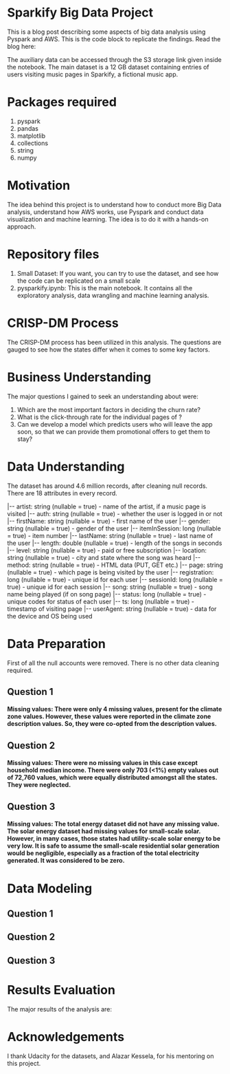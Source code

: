 # Sparkify Big Data Project
This is a blog post describing some aspects of big data analysis using Pyspark and AWS. This is the code block to replicate the findings. Read the blog here: 

The auxiliary data can be accessed through the S3 storage link given inside the notebook. The main dataset is a 12 GB dataset containing entries of users visiting music pages in Sparkify, a fictional music app.

# Packages required
1. pyspark
2. pandas
3. matplotlib
4. collections
5. string
6. numpy

# Motivation
The idea behind this project is to understand how to conduct more Big Data analysis, understand how AWS works, use Pyspark and conduct data visualization and machine learning. The idea is to do it with a hands-on approach.

# Repository files
1. Small Dataset: If you want, you can try to use the dataset, and see how the code can be replicated on a small scale
2. pysparkify.ipynb: This is the main notebook. It contains all the exploratory analysis, data wrangling and machine learning analysis.

# CRISP-DM Process
The CRISP-DM process has been utilized in this analysis. The questions are gauged to see how the states differ when it comes to some key factors.

# Business Understanding
The major questions I gained to seek an understanding about were:

1) Which are the most important factors in deciding the churn rate?
2) What is the click-through rate for the individual pages of ?
3) Can we develop a model which predicts users who will leave the app soon, so that we can provide them promotional offers to get them to stay? 

# Data Understanding
The dataset has around 4.6 million records, after cleaning null records. There are 18 attributes in every record. 

 |-- artist: string (nullable = true) - name of the artist, if a music page is visited
 |-- auth: string (nullable = true) - whether the user is logged in or not
 |-- firstName: string (nullable = true) - first name of the user
 |-- gender: string (nullable = true) - gender of the user
 |-- itemInSession: long (nullable = true) - item number
 |-- lastName: string (nullable = true) - last name of the user
 |-- length: double (nullable = true) - length of the songs in seconds
 |-- level: string (nullable = true) - paid or free subscription
 |-- location: string (nullable = true) - city and state where the song was heard
 |-- method: string (nullable = true) - HTML data (PUT, GET etc.)
 |-- page: string (nullable = true) - which page is being visited by the user
 |-- registration: long (nullable = true) - unique id for each user
 |-- sessionId: long (nullable = true) - unique id for each session
 |-- song: string (nullable = true) - song name being played (if on song page)
 |-- status: long (nullable = true) - unique codes for status of each user
 |-- ts: long (nullable = true) - timestamp of visiting page
 |-- userAgent: string (nullable = true) - data for the device and OS being used

# Data Preparation
First of all the null accounts were removed. There is no other data cleaning required.

## Question 1


#### Missing values: There were only 4 missing values, present for the climate zone values. However, these values were reported in the climate zone description values. So, they were co-opted from the description values.

## Question 2


#### Missing values: There were no missing values in this case except household median income. There were only 703 (<1%) empty values out of 72,760 values, which were equally distributed amongst all the states. They were neglected.

## Question 3


#### Missing values: The total energy dataset did not have any missing value. The solar energy dataset had missing values for small-scale solar. However, in many cases, those states had utility-scale solar energy to be very low. It is safe to assume the small-scale residential solar generation would be negligible, especially as a fraction of the total electricity generated. It was considered to be zero.

# Data Modeling

## Question 1

## Question 2

## Question 3

# Results Evaluation
The major results of the analysis are:


# Acknowledgements
I thank Udacity for the datasets, and Alazar Kessela, for his mentoring on this project.
